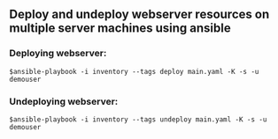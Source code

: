 ## Deploy and undeploy webserver resources on multiple server machines using ansible

### Deploying webserver:
```
$ansible-playbook -i inventory --tags deploy main.yaml -K -s -u demouser
```

### Undeploying webserver:
```
$ansible-playbook -i inventory --tags undeploy main.yaml -K -s -u demouser
```
